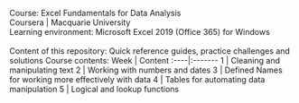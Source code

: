 Course: Excel Fundamentals for Data Analysis<br>
Coursera | Macquarie University<br>
Learning environment: Microsoft Excel 2019 (Office 365) for Windows<br><br>
Content of this repository: Quick reference guides, practice challenges and solutions
Course contents:
Week | Content
:----|:-------
1 | Cleaning and manipulating text
2 | Working with numbers and dates
3 | Defined Names for working more effectively with data
4 | Tables for automating data manipulation
5 | Logical and lookup functions
